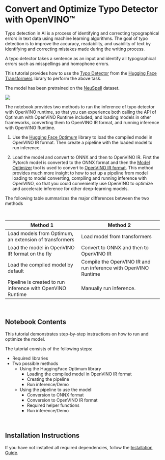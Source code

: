 # Convert and Optimize Typo Detector with OpenVINO™

Typo detection in AI is a process of identifying and correcting typographical errors in text data using machine learning algorithms. The goal of typo detection is to improve the accuracy, readability, and usability of text by identifying and correcting mistakes made during the writing process.

A typo detector takes a sentence as an input and identify all typographical errors such as misspellings and homophone errors.

This tutorial provides how to use the [Typo Detector](https://huggingface.co/m3hrdadfi/typo-detector-distilbert-en) from the [Hugging Face Transformers](https://huggingface.co/docs/transformers/index) library to perform the above task.

The model has been pretrained on the [NeuSpell](https://github.com/neuspell/neuspell) dataset.

<img src=https://user-images.githubusercontent.com/80534358/224564463-ee686386-f846-4b2b-91af-7163586014b7.png>

</br>

The notebook provides two methods to run the inference of typo detector with OpenVINO runtime, so that you can experience both calling the API of Optimum with OpenVINO Runtime included, and loading models in other frameworks, converting them to OpenVINO IR format, and running inference with OpenVINO Runtime.

1. Use the [Hugging Face Optimum](https://huggingface.co/docs/optimum/index) library to load the compiled model in OpenVINO IR format. Then create a pipeline with the loaded model to run inference.

2. Load the model and convert to ONNX and then to OpenVINO IR.
   First the Pytorch model is converted to the ONNX format and then the [Model Optimizer](https://docs.openvino.ai/latest/openvino_docs_MO_DG_Deep_Learning_Model_Optimizer_DevGuide.html) tool is used to convert to [OpenVINO IR format](https://docs.openvino.ai/latest/openvino_ir.html). This method provides much more insight to how to set up a pipeline from model loading to model converting, compiling and running inference with OpenVINO, so that you could conveniently use OpenVINO to optimize and accelerate inference for other deep-learning models.

The following table summarizes the major differences between the two methods

</br>

| Method 1                                                   | Method 2                                                        |
| ---------------------------------------------------------- | --------------------------------------------------------------- |
| Load models from Optimum, an extension of transformers     | Load model from transformers                                    |
| Load the model in OpenVINO IR format on the fly            | Convert to ONNX and then to OpenVINO IR                         |
| Load the compiled model by default                         | Compile the OpenVINO IR and run inference with OpenVINO Runtime |
| Pipeline is created to run inference with OpenVINO Runtime | Manually run inference.                                 |

</br>

## Notebook Contents

This tutorial demonstrates step-by-step instructions on how to run and optimize the model.

The tutorial consists of the following steps:

- Required libraries
- Two possible methods
  - Using the HuggingFace Optimum library
    - Loading the compiled model in OpenVINO IR format
    - Creating the pipeline
    - Run inference/Demo
  - Using the pipeline to use the model
    - Conversion to ONNX format
    - Conversion to OpenVINO IR format
    - Required helper functions
    - Run inference/Demo

</br>

## Installation Instructions

If you have not installed all required dependencies, follow the [Installation Guide](../../README.md).
